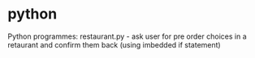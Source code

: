 # python
Python programmes:
  restaurant.py - ask user for pre order choices in a retaurant and confirm them back (using imbedded if statement)
